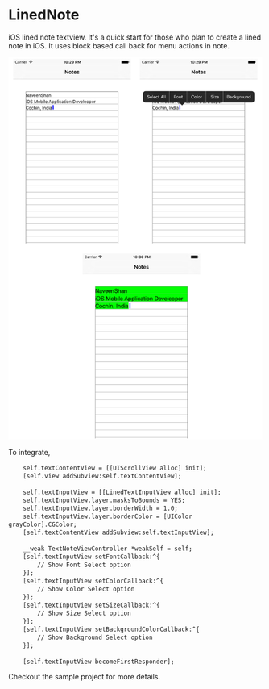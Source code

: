 # LinedNote
iOS lined note textview. It's a quick start for those who plan to create a lined note in iOS. It uses block based call back for menu actions in note.

![alt LinedNote.png](https://github.com/naveenshan01/LinedNote/blob/master/LinedNote_Screen.png)

To integrate,
```
    self.textContentView = [[UIScrollView alloc] init];
    [self.view addSubview:self.textContentView];
    
    self.textInputView = [[LinedTextInputView alloc] init];
    self.textInputView.layer.masksToBounds = YES;
    self.textInputView.layer.borderWidth = 1.0;
    self.textInputView.layer.borderColor = [UIColor grayColor].CGColor;
    [self.textContentView addSubview:self.textInputView];
    
    __weak TextNoteViewController *weakSelf = self;
    [self.textInputView setFontCallback:^{
        // Show Font Select option
    }];
    [self.textInputView setColorCallback:^{
        // Show Color Select option
    }];
    [self.textInputView setSizeCallback:^{
        // Show Size Select option
    }];
    [self.textInputView setBackgroundColorCallback:^{
        // Show Background Select option
    }];
    
    [self.textInputView becomeFirstResponder];
```

Checkout the sample project for more details.
